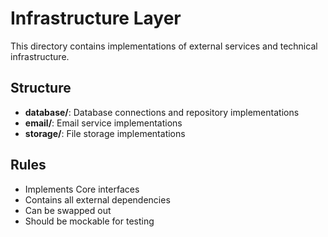 # Infrastructure Layer

This directory contains implementations of external services and technical infrastructure.

## Structure

- **database/**: Database connections and repository implementations
- **email/**: Email service implementations
- **storage/**: File storage implementations

## Rules

- Implements Core interfaces
- Contains all external dependencies
- Can be swapped out
- Should be mockable for testing
